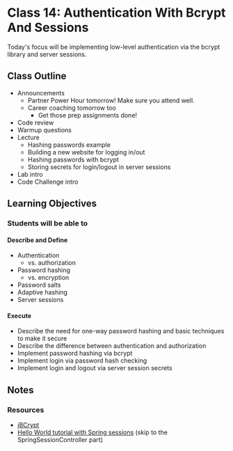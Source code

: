# Class 14: Authentication With Bcrypt And Sessions

Today's focus will be implementing low-level authentication via the bcrypt library and server sessions.

## Class Outline

- Announcements
  - Partner Power Hour tomorrow! Make sure you attend well.
  - Career coaching tomorrow too
    - Get those prep assignments done!
- Code review
- Warmup questions
- Lecture
  - Hashing passwords example
  - Building a new website for logging in/out
  - Hashing passwords with bcrypt
  - Storing secrets for login/logout in server sessions
- Lab intro
- Code Challenge intro

## Learning Objectives

### Students will be able to

#### Describe and Define

- Authentication
  - vs. authorization
- Password hashing
  - vs. encryption
- Password salts
- Adaptive hashing
- Server sessions

#### Execute

- Describe the need for one-way password hashing and basic techniques to make it secure
- Describe the difference between authentication and authorization
- Implement password hashing via bcrypt
- Implement login via password hash checking
- Implement login and logout via server session secrets

## Notes

### Resources

- [jBCrypt](https://www.mindrot.org/projects/jBCrypt/)
- [Hello World tutorial with Spring sessions](https://www.javainuse.com/spring/springboot_session) (skip to the SpringSessionController part)
